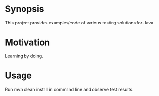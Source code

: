 # Synopsis

This project provides examples/code of various testing solutions for Java.

# Motivation

Learning by doing.

# Usage

Run mvn clean install in command line and observe test results.


